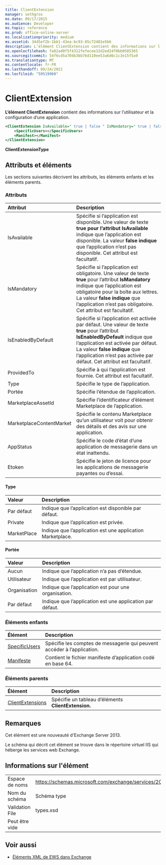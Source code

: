 ```yaml
---
title: ClientExtension
manager: sethgros
ms.date: 09/17/2015
ms.audience: Developer
ms.topic: reference
ms.prod: office-online-server
ms.localizationpriority: medium
ms.assetid: 3445ef2b-1bb1-43ea-bc93-85c72401e5b6
description: L’élément ClientExtension contient des informations sur l’utilisateur et la configuration d’une application.
ms.openlocfilehash: fa02ad0f5f4312fefecee32d2ed24f0bb0585365
ms.sourcegitcommit: 54f6cd5a704b36b76d110ee53a6d6c1c3e15f5a9
ms.translationtype: MT
ms.contentlocale: fr-FR
ms.lasthandoff: 09/24/2021
ms.locfileid: "59519960"
---
```

# <a name="clientextension"></a>ClientExtension

**L’élément ClientExtension** contient des informations sur l’utilisateur et la configuration d’une application. 
  
```XML
<ClientExtension IsAvailable=" true | false " IsMandatory=" true | false " IsEnabledByDefault=" true | false " Type="" Scope="" MarketplaceAssetId="" MarketplaceContentMarket="" AppStatus="" Etoken="">
    <SpecificUsers></SpecificUsers>
    <Manifest></Manifest>
</ClientExtension>
```

 **ClientExtensionType**
## <a name="attributes-and-elements"></a>Attributs et éléments

Les sections suivantes décrivent les attributs, les éléments enfants et les éléments parents.
  
### <a name="attributes"></a>Attributs

|**Attribut**|**Description**|
|:-----|:-----|
|IsAvailable  <br/> |Spécifie si l’application est disponible. Une valeur de texte **true pour** **l’attribut IsAvailable** indique que l’application est disponible. La valeur **false indique** que l’application n’est pas disponible. Cet attribut est facultatif.  <br/> |
|IsMandatory  <br/> |Spécifie si l’application est obligatoire. Une valeur de texte **true** pour l’attribut **IsMandatory** indique que l’application est obligatoire pour la boîte aux lettres. La valeur **false indique** que l’application n’est pas obligatoire. Cet attribut est facultatif.  <br/> |
|IsEnabledByDefault  <br/> |Spécifie si l’application est activée par défaut. Une valeur de texte **true** pour l’attribut **IsEnabledByDefault** indique que l’application est activée par défaut. La valeur **false indique** que l’application n’est pas activée par défaut. Cet attribut est facultatif.  <br/> |
|ProvidedTo  <br/> |Spécifie à qui l’application est fournie. Cet attribut est facultatif.  <br/> |
|Type  <br/> |Spécifie le type de l’application.  <br/> |
|Portée  <br/> |Spécifie l’étendue de l’application.  <br/> |
|MarketplaceAssetId  <br/> |Spécifie l’identificateur d’élément Marketplace de l’application.  <br/> |
|MarketplaceContentMarket  <br/> |Spécifie le contenu Marketplace qu’un utilisateur voit pour obtenir des détails et des avis sur une application.  <br/> |
|AppStatus  <br/> |Spécifie le code d’état d’une application de messagerie dans un état inattendu.  <br/> |
|Etoken  <br/> |Spécifie le jeton de licence pour les applications de messagerie payantes ou d’essai.  <br/> |
   
#### <a name="type"></a>Type

|**Valeur**|**Description**|
|:-----|:-----|
|Par défaut  <br/> |Indique que l’application est disponible par défaut.  <br/> |
|Private  <br/> |Indique que l’application est privée.  <br/> |
|MarketPlace  <br/> |Indique que l’application est une application Marketplace.  <br/> |
   
#### <a name="scope"></a>Portée

|**Valeur**|**Description**|
|:-----|:-----|
|Aucun  <br/> |Indique que l’application n’a pas d’étendue.  <br/> |
|Utilisateur  <br/> |Indique que l’application est par utilisateur.  <br/> |
|Organisation  <br/> |Indique que l’application est pour une organisation.  <br/> |
|Par défaut  <br/> |Indique que l’application est une application par défaut.  <br/> |
   
### <a name="child-elements"></a>Éléments enfants

|**Élément**|**Description**|
|:-----|:-----|
|[SpecificUsers](specificusers.md) <br/> |Spécifie les comptes de messagerie qui peuvent accéder à l’application.  <br/> |
|[Manifeste](manifest.md) <br/> |Contient le fichier manifeste d’application codé en base 64.  <br/> |
   
### <a name="parent-elements"></a>Éléments parents

|**Élément**|**Description**|
|:-----|:-----|
|[ClientExtensions](clientextensions.md) <br/> |Spécifie un tableau d’éléments **ClientExtension.**  <br/> |
   
## <a name="remarks"></a>Remarques

Cet élément est une nouveauté d'Exchange Server 2013.
  
Le schéma qui décrit cet élément se trouve dans le répertoire virtuel IIS qui héberge les services web Exchange.
  
## <a name="element-information"></a>Informations sur l'élément

|||
|:-----|:-----|
|Espace de noms  <br/> |https://schemas.microsoft.com/exchange/services/2006/types  <br/> |
|Nom du schéma  <br/> |Schéma type  <br/> |
|Validation File  <br/> |types.xsd  <br/> |
|Peut être vide  <br/> ||
   
## <a name="see-also"></a>Voir aussi



- [Éléments XML de EWS dans Exchange](ews-xml-elements-in-exchange.md)

